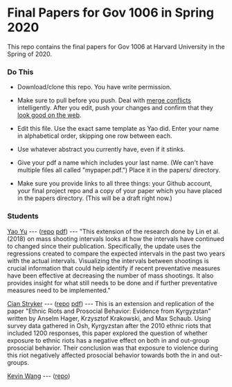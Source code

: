 # Final Papers for Gov 1006 in Spring 2020

This repo contains the final papers for Gov 1006 at Harvard University in the Spring of 2020.

### Do This

* Download/clone this repo. You have write permission.

* Make sure to pull before you push. Deal with [merge conflicts](https://www.git-tower.com/learn/git/ebook/en/command-line/advanced-topics/merge-conflicts) intelligently. After you edit, push your changes and confirm that they [look good on the web](https://github.com/davidkane9/gov_1006_spring_2020_papers).

* Edit this file. Use the exact same template as Yao did. Enter your name in alphabetical order, skipping one row between each.  

* Use whatever abstract you currently have, even if it stinks. 

* Give your pdf a name which includes your last name. (We can't have multiple files all called "mypaper.pdf.") Place it in the papers/ directory. 

* Make sure you provide links to all three things: your Github account, your final project repo and a copy of your paper which you have placed in the papers directory. (This will be a draft right now.) 


### Students



[Yao Yu](https://github.com/itsyaoyu) --- ([repo](https://github.com/itsyaoyu/mass_shooting_intervals) [pdf](https://github.com/davidkane9/gov_1006_spring_2020_papers/papers/yu_mass_shooting_intervals.pdf)) --- "This extension of the research done by Lin et al. (2018) on mass shooting intervals looks at how the intervals have continued to changed since their publication. Specifically, the update uses the regressions created to compare the expected intervals in the past two years with the actual intervals. Visualizing the intervals between shootings is crucial information that could help identify if recent preventative measures have been effective at decreasing the number of mass shootings. It also provides insight for what still needs to be done and if further preventative measures need to be implemented."

[Cian Stryker](https://github.com/CianStryker) --- ([repo](https://github.com/CianStryker/Prosocial_Behavior) [pdf](https://github.com/GOV-1006-Spring-2020/papers/blob/master/papers/Cian_Stryker_Prosocial_Behavior.pdf)) --- This is an extension and replication of the paper "Ethnic Riots and Prosocial Behavior: Evidence from Kyrgyzstan" written by Anselm Hager, Krzysztof Krakowski, and Max Schaub. Using survey data gathered in Osh, Kyrgyzstan after the 2010 ethnic riots that included 1200 responses, this paper explored the question of whether exposure to ethnic riots has a negative effect on both in and out-group prosocial behavior. Their conclusion was that exposure to violence during this riot negatively affected prosocial behavior towards both the in and out-groups.

[Kevin Wang](https://github.com/kevpwang) --- ([repo](https://github.com/kevpwang/replication_project))



